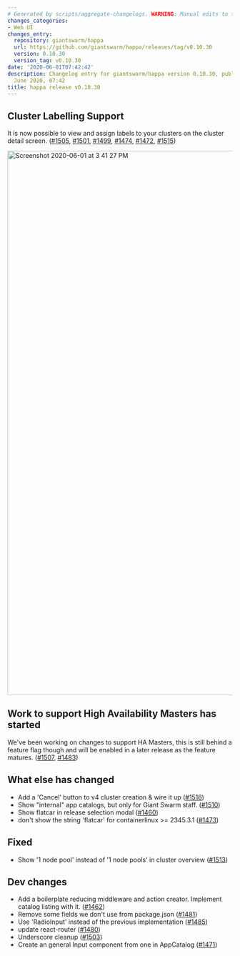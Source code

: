 ```yaml
---
# Generated by scripts/aggregate-changelogs. WARNING: Manual edits to this files will be overwritten.
changes_categories:
- Web UI
changes_entry:
  repository: giantswarm/happa
  url: https://github.com/giantswarm/happa/releases/tag/v0.10.30
  version: 0.10.30
  version_tag: v0.10.30
date: '2020-06-01T07:42:42'
description: Changelog entry for giantswarm/happa version 0.10.30, published on 01
  June 2020, 07:42
title: happa release v0.10.30
---
```


## Cluster Labelling Support

It is now possible to view and assign labels  to your clusters on the cluster detail screen.
([#1505](https://github.com/giantswarm/happa/pull/1505), [#1501](https://github.com/giantswarm/happa/pull/1501), [#1499](https://github.com/giantswarm/happa/pull/1499), [#1474](https://github.com/giantswarm/happa/pull/1474), [#1472](https://github.com/giantswarm/happa/pull/1472), [#1515](https://github.com/giantswarm/happa/pull/1515))

<img width="1219" alt="Screenshot 2020-06-01 at 3 41 27 PM" src="https://user-images.githubusercontent.com/455309/83386902-65ac8280-a41e-11ea-80d4-9768f8a548c9.png">

## Work to support High Availability Masters has started

We've been working on changes to support HA Masters, this is still behind a feature flag though and will be enabled in a later release as the feature matures.
([#1507](https://github.com/giantswarm/happa/pull/1507), [#1483](https://github.com/giantswarm/happa/pull/1483))

## What else has changed

- Add a 'Cancel' button to v4 cluster creation & wire it up ([#1516](https://github.com/giantswarm/happa/pull/1516))
- Show "internal" app catalogs, but only for Giant Swarm staff. ([#1510](https://github.com/giantswarm/happa/pull/1510))
- Show flatcar in release selection modal ([#1460](https://github.com/giantswarm/happa/pull/1460))
- don't show the string 'flatcar' for containerlinux >= 2345.3.1 ([#1473](https://github.com/giantswarm/happa/pull/1473))

## Fixed

- Show '1 node pool' instead of '1 node pools' in cluster overview ([#1513](https://github.com/giantswarm/happa/pull/1513))

## Dev changes

- Add a boilerplate reducing middleware and action creator. Implement catalog listing with it. ([#1462](https://github.com/giantswarm/happa/pull/1462))
- Remove some fields we don't use from package.json ([#1481](https://github.com/giantswarm/happa/pull/1481))
- Use 'RadioInput' instead of the previous implementation ([#1485](https://github.com/giantswarm/happa/pull/1485))
- update react-router ([#1480](https://github.com/giantswarm/happa/pull/1480))
- Underscore cleanup ([#1503](https://github.com/giantswarm/happa/pull/1503))
- Create an general Input component from one in AppCatalog ([#1471](https://github.com/giantswarm/happa/pull/1471))
